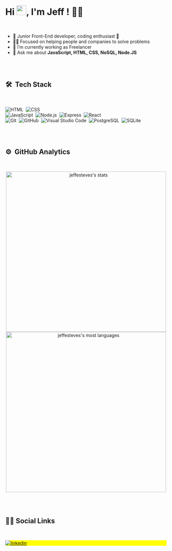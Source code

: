 <h1 align="left">Hi <img src="https://raw.githubusercontent.com/kaueMarques/kaueMarques/master/hi.gif" width="30px">, I'm Jeff ! 🧔🏽</h1>

<br>

- 🌱 Junior Front-End developer, coding enthusiast 🙌
- 🧔🏽 Focused on helping people and companies to solve problems
- 🔭 I’m currently working as Freelancer
- 💬 Ask me about **JavaScript, HTML, CSS, NoSQL, Node.JS**

<br><br>

## 🛠 &nbsp;Tech Stack
<br>

![HTML](https://img.shields.io/badge/-HTML-05122A?style=flat&logo=HTML5)&nbsp;
![CSS](https://img.shields.io/badge/-CSS-05122A?style=flat&logo=CSS3&logoColor=1572B6)&nbsp;	
![JavaScript](https://img.shields.io/badge/-JavaScript-05122A?style=flat&logo=javascript)&nbsp;
![Node.js](https://img.shields.io/badge/-Node.js-05122A?style=flat&logo=node.js)&nbsp;
![Express](https://img.shields.io/badge/-Express.js-05122A?style=flat&logo=express.js)&nbsp;
![React](https://img.shields.io/badge/-React-05122A?style=flat&logo=react)&nbsp;
<br>
![Git](https://img.shields.io/badge/-Git-05122A?style=flat&logo=git)&nbsp;
![GitHub](https://img.shields.io/badge/-GitHub-05122A?style=flat&logo=github)&nbsp;
![Visual Studio Code](https://img.shields.io/badge/-Visual%20Studio%20Code-05122A?style=flat&logo=visual-studio-code&logoColor=007ACC)&nbsp;
![PostgreSQL](https://img.shields.io/badge/-PostgreSQL-05122A?style=flat&logo=postgresql)&nbsp;
![SQLite](https://img.shields.io/badge/-SQLite-05122A?style=flat&logo=sqlite)&nbsp;

<br><br>



## ⚙️ &nbsp;GitHub Analytics
<br>

<p align="center">
<img width="500em" src="https://github-readme-stats.vercel.app/api?username=jeffesteves&show_icons=true&theme=vision-friendly-dark" alt="jeffesteves's stats"/> <img width="500em" src="https://github-readme-stats.vercel.app/api/top-langs/?username=jeffesteves&layout=compact&theme=vision-friendly-dark" alt="jeffesteves's most languages"/>
</p>

<br><br>

## &#129492;&#127997; Social Links
<br>

<p align="left" style="background:yellow">

<a href="https://www.linkedin.com/in/jefferson-esteves-518081169/" target="_blank">
  <img align="center" src="https://img.shields.io/badge/-JeffEsteves-05122A?style=flat&logo=linkedin" alt="linkedin"/>
</a>

</p>





<!--
**JeffEsteves/jeffesteves** is a ✨ _special_ ✨ repository because its `README.md` (this file) appears on your GitHub profile.

Here are some ideas to get you started:

- 🔭 I’m currently working on ...
- 🌱 I’m currently learning ...
- 👯 I’m looking to collaborate on ...
- 🤔 I’m looking for help with ...

- 📫 How to reach me: ...
- 😄 Pronouns: ...
- ⚡ Fun fact: ...
-->
